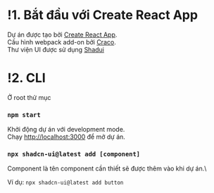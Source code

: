 # !1. Bắt đầu với Create React App
Dự án được tạo bởi [Create React App](https://github.com/facebook/create-react-app).\
Cấu hình webpack add-on bởi [Craco](https://craco.js.org/).\
Thư viện UI được sử dụng [Shadui](https://ui.shadcn.com/)

# !2. CLI
Ở root thử mục

### `npm start`

Khởi động dự án với development mode.\
Chạy [http://localhost:3000](http://localhost:3000) để mở dự án.

### `npx shadcn-ui@latest add [component]`

Component là tên component cần thiết sẽ được thêm vào khi dự án.\

Ví dụ: `npx shadcn-ui@latest add button`
